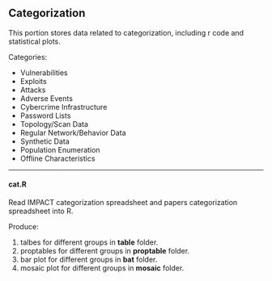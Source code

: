 ## Categorization

This portion stores data related to categorization, including r code and statistical plots.

Categories: 

* Vulnerabilities
* Exploits
* Attacks
* Adverse Events
* Cybercrime Infrastructure
* Password Lists
* Topology/Scan Data
* Regular Network/Behavior Data
* Synthetic Data
* Population Enumeration
* Offline Characteristics


----
#### cat.R

Read IMPACT categorization spreadsheet and papers categorization spreadsheet into R.

Produce: 
1. talbes for different groups in **table** folder.
2. proptables for different groups in **proptable** folder.
3. bar plot for different groups in **bat** folder.
4. mosaic plot for different groups in **mosaic** folder. 
